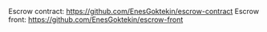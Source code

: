 Escrow contract: https://github.com/EnesGoktekin/escrow-contract
Escrow front: https://github.com/EnesGoktekin/escrow-front
